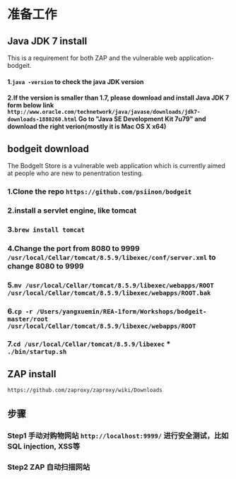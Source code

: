 # 准备工作
## Java JDK 7 install

This is a requirement for both ZAP and the vulnerable web application-bodgeit.

#### 1.`java -version` to check the java JDK version
#### 2.If the version is smaller than 1.7, please download and install Java JDK 7 form below link `http://www.oracle.com/technetwork/java/javase/downloads/jdk7-downloads-1880260.html` Go to "Java SE Development Kit 7u79" and download the right verion(mostly it is Mac OS X x64)

## bodgeit download

The BodgeIt Store is a vulnerable web application which is currently aimed at people who are new to penentration testing.

### 1.Clone the repo `https://github.com/psiinon/bodgeit`
### 2.install a servlet engine, like tomcat
### 3.`brew install tomcat`
### 4.Change the port from 8080 to 9999 `/usr/local/Cellar/tomcat/8.5.9/libexec/conf/server.xml` to change 8080 to 9999
### 5.`mv /usr/local/Cellar/tomcat/8.5.9/libexec/webapps/ROOT /usr/local/Cellar/tomcat/8.5.9/libexec/webapps/ROOT.bak`
### 6.`cp -r /Users/yangxuemin/REA-1form/Workshops/bodgeit-master/root /usr/local/Cellar/tomcat/8.5.9/libexec/webapps/ROOT`
### 7.`cd /usr/local/Cellar/tomcat/8.5.9/libexec` * `./bin/startup.sh`

## ZAP install
`https://github.com/zaproxy/zaproxy/wiki/Downloads`

## 步骤

### Step1 手动对购物网站 `http://localhost:9999/` 进行安全测试，比如SQL injection, XSS等

### Step2 ZAP 自动扫描网站
